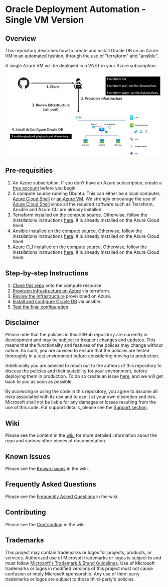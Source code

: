 # Oracle Deployment Automation - Single VM Version


## Overview

This repository describes how to create and install Oracle DB on an Azure VM in an automated fashion, through the use of "terraform" and "ansible".

A single Azure VM will be deployed in a VNET in your Azure subscription.

<img src="docs/media/single-instance-overview.png" />

## Pre-requisities

1. An Azure subscription. If you don't have an Azure subscription, create a [free account](https://azure.microsoft.com/en-us/free/?ref=microsoft.com&utm_source=microsoft.com&utm_medium=docs&utm_campaign=visualstudio) before you begin.
2. A compute source running Ubuntu. This can either be a local computer, [Azure Cloud Shell](https://shell.azure.com)  or [an Azure VM](https://learn.microsoft.com/en-us/azure/virtual-machines/linux/quick-create-portal?tabs=ubuntu). 
We strongly encourage the use of [Azure Cloud Shell](https://shell.azure.com) since all the required software such as Terraform, Ansible and Azure CLI are already installed.
3. Terraform installed on the compute source. Otherwise, follow the installations instructions [here](https://developer.hashicorp.com/terraform/downloads). It is already installed on the Azure Cloud Shell.
4. Ansible installed on the compute source. Otherwise, follow the installations instructions [here](https://docs.ansible.com/ansible/latest/installation_guide/installation_distros.html). It is already installed on the Azure Cloud Shell.
5. Azure CLI installed on the compute source. Otherwise, follow the installations instructions [here](https://learn.microsoft.com/en-us/cli/azure/install-azure-cli-linux?pivots=apt). It is already installed on the Azure Cloud Shell.


## Step-by-step Instructions

1. [Clone this repo](docs/wiki/CLONE.md) onto the compute resource.
2. [Provision infrastructure on Azure](docs/wiki/TERRAFORM.md) via terraform.
3. [Review the infrastructure](docs/wiki/REVIEW_INFRA.md) provisioned on Azure.
4. [Install and configure Oracle DB](docs/wiki/ANSIBLE.md) via ansible.
5. [Test the final configuration](docs/wiki/TEST.md).


## Disclaimer

Please note that the policies in this GitHub repository are currently in development and may be subject to frequent changes and updates. This means that the functionality and features of the polices may change without notice. As such, you are advised to ensure that the policies are tested thoroughly in a test environment before considering moving to production.

Additionally you are advised to reach out to the authors of this repository to discuss the policies and their suitability for your environment, before deploying them in production. To do so create an issue [here](https://github.com/alz-oracle/issues), and we will get back to you as soon as possible.

By accessing or using the code in this repository, you agree to assume all risks associated with its use and to use it at your own discretion and risk. Microsoft shall not be liable for any damages or losses resulting from the use of this code. For support details, please see the [Support section](./SUPPORT.md).


## Wiki

Please see the content in the [wiki](docs/wiki/Home.md) for more detailed information about the repo and various other pieces of documentation.

## Known Issues

Please see the [Known Issues](docs/wiki/KnownIssues.md) in the wiki.

## Frequently Asked Questions

Please see the [Frequently Asked Questions](docs/wiki/FAQ.md) in the wiki.

## Contributing


Please see the [Contributing](docs/wiki/Contributing.md) in the wiki.


## Trademarks

This project may contain trademarks or logos for projects, products, or services. Authorized use of Microsoft 
trademarks or logos is subject to and must follow 
[Microsoft's Trademark & Brand Guidelines](https://www.microsoft.com/en-us/legal/intellectualproperty/trademarks/usage/general).
Use of Microsoft trademarks or logos in modified versions of this project must not cause confusion or imply Microsoft sponsorship.
Any use of third-party trademarks or logos are subject to those third-party's policies.
